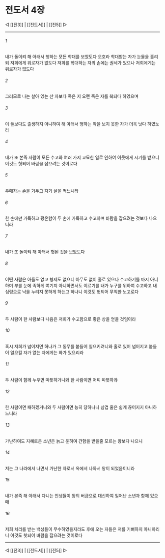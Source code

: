 ﻿# 전도서 4장

◁ [[전3]] | [[전도서]] | [[전5]] ▷
***

###### 1
내가 돌이켜 해 아래서 행하는 모든 학대를 보았도다 오호라 학대받는 자가 눈물을 흘리되 저희에게 위로자가 없도다 저희를 학대하는 자의 손에는 권세가 있으나 저희에게는 위로자가 없도다

###### 2
그러므로 나는 살아 있는 산 자보다 죽은 지 오랜 죽은 자를 복되다 하였으며

###### 3
이 둘보다도 출생하지 아니하여 해 아래서 행하는 악을 보지 못한 자가 더욱 낫다 하였노라

###### 4
내가 또 본즉 사람이 모든 수고와 여러 가지 교묘한 일로 인하여 이웃에게 시기를 받으니 이것도 헛되어 바람을 잡으려는 것이로다

###### 5
우매자는 손을 거두고 자기 살을 먹느니라

###### 6
한 손에만 가득하고 평온함이 두 손에 가득하고 수고하며 바람을 잡으려는 것보다 나으니라

###### 7
내가 또 돌이켜 해 아래서 헛된 것을 보았도다

###### 8
어떤 사람은 아들도 없고 형제도 없으니 아무도 없이 홀로 있으나 수고하기를 마지 아니하며 부를 눈에 족하게 여기지 아니하면서도 이르기를 내가 누구를 위하여 수고하고 내 심령으로 낙을 누리지 못하게 하는고 하나니 이것도 헛되어 무익한 노고로다

###### 9
두 사람이 한 사람보다 나음은 저희가 수고함으로 좋은 상을 얻을 것임이라

###### 10
혹시 저희가 넘어지면 하나가 그 동무를 붙들어 일으키려니와 홀로 있어 넘어지고 붙들어 일으킬 자가 없는 자에게는 화가 있으리라

###### 11
두 사람이 함께 누우면 따뜻하거니와 한 사람이면 어찌 따뜻하랴

###### 12
한 사람이면 패하겠거니와 두 사람이면 능히 당하나니 삼겹 줄은 쉽게 끊어지지 아니하느니라

###### 13
가난하여도 지혜로운 소년은 늙고 둔하여 간함을 받을줄 모르는 왕보다 나으니

###### 14
저는 그 나라에서 나면서 가난한 자로서 옥에서 나와서 왕이 되었음이니라

###### 15
내가 본즉 해 아래서 다니는 인생들이 왕의 버금으로 대신하여 일어난 소년과 함께 있으매

###### 16
저희 치리를 받는 백성들이 무수하였을지라도 후에 오는 자들은 저를 기뻐하지 아니하리니 이것도 헛되어 바람을 잡으려는 것이로다

***
◁ [[전3]] | [[전도서]] | [[전5]] ▷